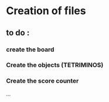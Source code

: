 # Creation of files
## to do :
### create the board
### Create the objects (TETRIMINOS)
### Create the score counter
...
